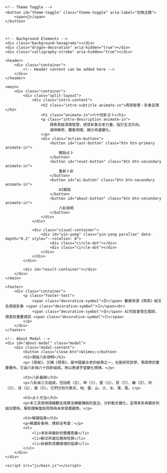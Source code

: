 <!DOCTYPE html>
<html lang="zh-TW">
<head>
    <meta charset="UTF-8">
    <meta name="viewport" content="width=device-width, initial-scale=1.0">
    <title>六十四卦占卜 | 周易智慧</title>
    <link href="https://fonts.googleapis.com/css2?family=Noto+Serif+SC:wght@300;400;700&display=swap" rel="stylesheet">
    <link href="https://fonts.googleapis.com/css2?family=Noto+Sans+TC:wght@400;500;700&display=swap" rel="stylesheet">
    <link rel="stylesheet" href="css/style.css">

</head>
<body>
    <!-- Preloader -->
    <div id="preloader">
        <div class="loader"></div>
    </div>

    <!-- Theme Toggle -->
    <button id="theme-toggle" class="theme-toggle" aria-label="切換主題">
        <span>🌙</span>
    </button>



    <!-- Background Elements -->
    <div class="background-hexagrams"></div>
    <div class="dragon-decoration" aria-hidden="true"></div>
    <div class="calligraphy-stroke" aria-hidden="true"></div>

    <header>
        <div class="container">
            <!-- Header content can be added here -->
        </div>
    </header>

    <main>
        <div class="container">
            <div class="split-layout">
                <div class="intro-content">
                    <h2 class="intro-subtitle animate-in">周易智慧・卦象呈現</h2>
                    <h1 class="animate-in">六十四卦占卜</h1>
                    <p class="intro-description animate-in">
                        探索易經深奧智慧，感受卦象古老力量，指引生活方向。
                        凝神靜思，觀象明理，揭示命運變化。
                    </p>
                    <div class="action-buttons">
                        <button id="cast-button" class="btn btn-primary animate-in">
                            開始占卜
                        </button>
                        <button id="reset-button" class="btn btn-secondary animate-in">
                            重新卜卦
                        </button>
                        <button id="ai-button" class="btn btn-secondary animate-in">
                            AI解說
                        </button>
                        <button id="about-button" class="btn btn-secondary animate-in">
                            八卦說明
                        </button>
                    </div>
                </div>
                
                <div class="visual-container">
                    <div id="yin-yang" class="yin-yang parallax" data-depth="0.2" style="--rotation: 0">
                        <div class="circle-dot"></div>
                        <div class="circle-dot"></div>
                    </div>
                </div>
            </div>
            
            <div id="result-container"></div>
        </div>
    </main>

    <footer>
        <div class="container">
            <p class="footer-text">
                <span class="decorative-symbol">☰</span> 數據來源《周易》經文及易經卦象 <span class="decorative-symbol">☷</span><br>
                <span class="decorative-symbol">☰</span> AI可能會發生錯誤，請查核重要資訊 <span class="decorative-symbol">☷</span>
            </p>
        </div>
    </footer>

    <!-- About Modal -->
    <div id="about-modal" class="modal">
        <div class="modal-content">
            <button class="close-btn">&times;</button>
            <h2>易經八卦說明</h2>
            <p>《易經》，又稱《周易》，是中國最古老的經典之一，也是研究哲學、預測學的重要著作。它由八卦與六十四卦組成，用以表達宇宙變化規律。</p>
            
            <h3>八卦基礎</h3>
            <p>八卦由三爻組成，包括乾（☰）、坤（☷）、震（☳）、艮（☶）、離（☲）、坎（☵）、兌（☱）、巽（☴）。它們分別代表天、地、雷、山、火、水、澤、風。</p>
            
            <h3>占卜方法</h3>
            <p>本工具使用隨機數生成算法模擬傳統的筮法，分析動爻變化，呈現本卦與變卦的組合關係，幫助理解當前局勢與未來發展趨勢。</p>
            
            <h3>解讀指南</h3>
            <p>解讀卦象時，應綜合考慮：</p>
            <ul>
                <li>本卦與變卦的整體意義</li>
                <li>動爻所處位置與性質</li>
                <li>卦辭對具體情境的指導</li>
            </ul>
        </div>
    </div>

    <script src="js/main.js"></script>
</body>
</html>
